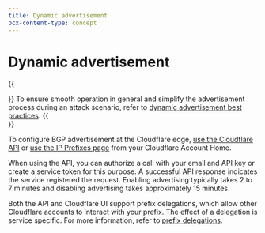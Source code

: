 ```yaml
---
title: Dynamic advertisement
pcx-content-type: concept
---
```


# Dynamic advertisement

{{<Aside>}}
To ensure smooth operation in general and simplify the advertisement process during an attack scenario, refer to [dynamic advertisement best practices](/best-practices/dynamic-advertisement).
{{</Aside>}}

To configure BGP advertisement at the Cloudflare edge, [use the Cloudflare API](/how-to/configure-dynamic-advertisement#configure-dynamic-advertisement-via-the-api) or [use the IP Prefixes page](/how-to/configure-dynamic-advertisement#configure-dynamic-advertisement-via-the-dashboard) from your Cloudflare Account Home.

When using the API, you can authorize a call with your email and API key or create a service token for this purpose. A successful API response indicates the service registered the request. Enabling advertising typically takes 2 to 7 minutes and disabling advertising takes approximately 15 minutes.

Both the API and Cloudflare UI support prefix delegations, which allow other Cloudflare accounts to interact with your prefix. The effect of a delegation is service specific. For more information, refer to [prefix delegations](/about/prefix-delegations).